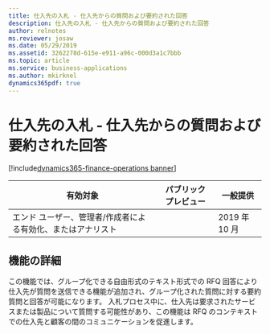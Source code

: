 ```yaml
---
title: 仕入先の入札 - 仕入先からの質問および要約された回答
description: 仕入先の入札 - 仕入先からの質問および要約された回答
author: relnotes
ms.reviewer: josaw
ms.date: 05/29/2019
ms.assetid: 3262278d-615e-e911-a96c-000d3a1c7bbb
ms.topic: article
ms.service: business-applications
ms.author: mkirknel
dynamics365pdf: true
---
```

# 仕入先の入札 - 仕入先からの質問および要約された回答
[!include[dynamics365-finance-operations banner](../includes/dynamics365-finance-operations.md)]

| 有効対象    |  パブリック プレビュー | 一般提供 | 
| ---------- | ---------- |---------- |
|エンド ユーザー、管理者/作成者による有効化、またはアナリスト|| 2019 年 10 月|






## 機能の詳細
<!--feature detail start -->
 この機能では、グループ化できる自由形式のテキスト形式での RFQ 回答により仕入先が質問を送信できる機能が追加され、グループ化された質問に対する要約質問と回答が可能になります。 入札プロセス中に、仕入先は要求されたサービスまたは製品について質問する可能性があり、この機能は RFQ のコンテキストでの仕入先と顧客の間のコミュニケーションを促進します。
<!--feature detail end -->










